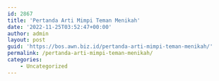 ```yaml
---
id: 2867
title: 'Pertanda Arti Mimpi Teman Menikah'
date: '2022-11-25T03:52:47+00:00'
author: admin
layout: post
guid: 'https://bos.awn.biz.id/pertanda-arti-mimpi-teman-menikah/'
permalink: /pertanda-arti-mimpi-teman-menikah/
categories:
    - Uncategorized
---
```


